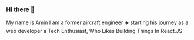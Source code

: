### Hi there 👋
My name is Amin I am a former aircraft engineer :airplane: starting his journey as a web developer
a Tech Enthusiast, Who Likes Building Things In React.JS
<!--
**Amine-Hmi/Amine-Hmi** is a ✨ _special_ ✨ repository because its `README.md` (this file) appears on your GitHub profile.

Here are some ideas to get you started:

- 🔭 I’m currently working on ...
- 🌱 I’m currently learning ...
- 👯 I’m looking to collaborate on ...
- 🤔 I’m looking for help with ...
- 💬 Ask me about ...
- 📫 How to reach me: ...
- 😄 Pronouns: ...
- ⚡ Fun fact: ...
-->
